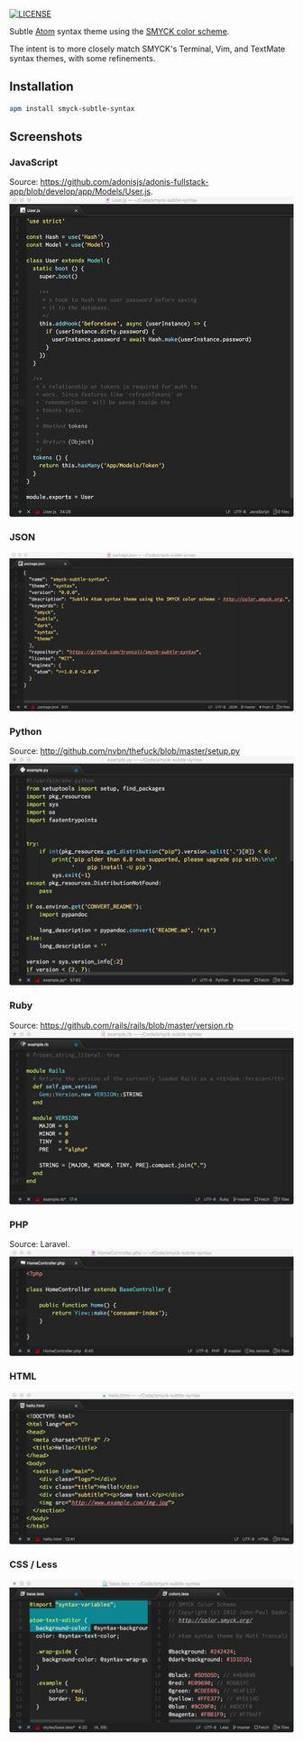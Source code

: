[![LICENSE](https://img.shields.io/badge/license-MIT-blue.svg?style=flat-square)](https://github.com/troncali/smyck-subtle-syntax/blob/master/LICENSE)

Subtle [Atom](https://atom.io) syntax theme using the [SMYCK color scheme](http://color.smyck.org).  

The intent is to more closely match SMYCK's Terminal, Vim, and TextMate syntax themes, with some refinements.

## Installation
```bash
apm install smyck-subtle-syntax
```

## Screenshots

### JavaScript
Source: https://github.com/adonisjs/adonis-fullstack-app/blob/develop/app/Models/User.js.
![JavaScript](https://raw.githubusercontent.com/troncali/smyck-subtle-syntax/master/shots/js.jpeg)

### JSON
![JSON](https://raw.githubusercontent.com/troncali/smyck-subtle-syntax/master/shots/json.jpeg)

### Python
Source: http://github.com/nvbn/thefuck/blob/master/setup.py
![Python](https://raw.githubusercontent.com/troncali/smyck-subtle-syntax/master/shots/py.jpeg)

### Ruby
Source: https://github.com/rails/rails/blob/master/version.rb
![Python](https://raw.githubusercontent.com/troncali/smyck-subtle-syntax/master/shots/rb.jpeg)

### PHP
Source: Laravel.
![PHP](https://raw.githubusercontent.com/troncali/smyck-subtle-syntax/master/shots/php.jpeg)

### HTML
![HTML](https://raw.githubusercontent.com/troncali/smyck-subtle-syntax/master/shots/html.jpeg)

### CSS / Less
![CSS](https://raw.githubusercontent.com/troncali/smyck-subtle-syntax/master/shots/css.jpeg)
